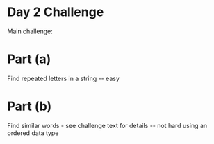 # Day 2 Challenge

Main challenge: 

# Part (a)
Find repeated letters in a string -- easy

# Part (b)
Find similar words - see challenge text for details -- not hard using an ordered data type